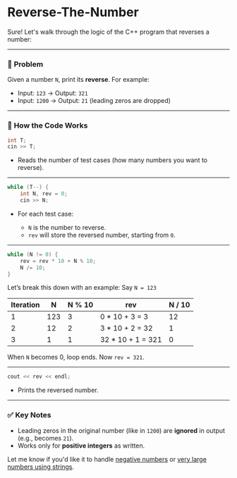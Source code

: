 ﻿# Reverse-The-Number

Sure! Let's walk through the logic of the C++ program that reverses a number:

---

### 🔢 **Problem**

Given a number `N`, print its **reverse**. For example:

* Input: `123` → Output: `321`
* Input: `1200` → Output: `21` (leading zeros are dropped)

---

### 🧠 **How the Code Works**

```cpp
int T;
cin >> T;
```

* Reads the number of test cases (how many numbers you want to reverse).

---

```cpp
while (T--) {
    int N, rev = 0;
    cin >> N;
```

* For each test case:

  * `N` is the number to reverse.
  * `rev` will store the reversed number, starting from `0`.

---

```cpp
while (N != 0) {
    rev = rev * 10 + N % 10;
    N /= 10;
}
```

Let’s break this down with an example:
Say `N = 123`

| Iteration | N   | N % 10 | rev                | N / 10 |
| --------- | --- | ------ | ------------------ | ------ |
| 1         | 123 | 3      | 0 \* 10 + 3 = 3    | 12     |
| 2         | 12  | 2      | 3 \* 10 + 2 = 32   | 1      |
| 3         | 1   | 1      | 32 \* 10 + 1 = 321 | 0      |

When `N` becomes 0, loop ends. Now `rev = 321`.

---

```cpp
cout << rev << endl;
```

* Prints the reversed number.

---

### ✅ **Key Notes**

* Leading zeros in the original number (like in `1200`) are **ignored** in output (e.g., becomes `21`).
* Works only for **positive integers** as written.

Let me know if you'd like it to handle [negative numbers](f) or [very large numbers using strings](f).
